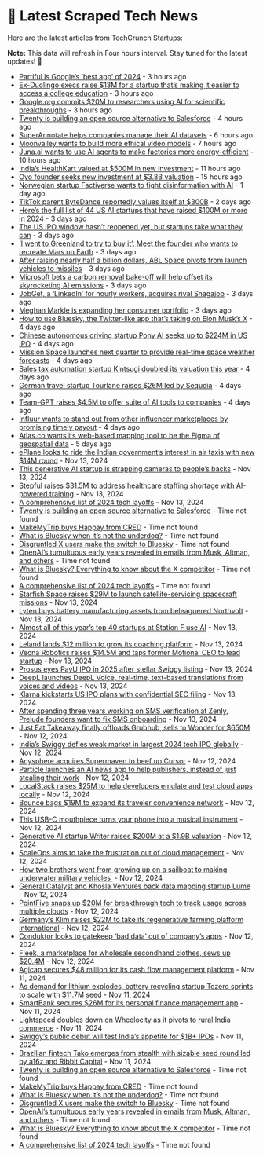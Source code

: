 
# 📰 Latest Scraped Tech News

Here are the latest articles from TechCrunch Startups:

**Note:** This data will refresh in Four hours interval. Stay tuned for the latest updates! 🔄
- [Partiful is Google’s ‘best app’ of 2024](https://techcrunch.com/2024/11/18/partiful-is-googles-best-app-of-2024/) - 3 hours ago
- [Ex-Duolingo execs raise $13M for a startup that’s making it easier to access a college education](https://techcrunch.com/2024/11/18/ex-duolingo-execs-raise-13m-to-launch-startup-democratize-access-to-college-education/) - 3 hours ago
- [Google.org commits $20M to researchers using AI for scientific breakthroughs](https://techcrunch.com/2024/11/18/google-org-commits-20m-to-researchers-using-ai-for-scientific-breakthroughs/) - 3 hours ago
- [Twenty is building an open source alternative to Salesforce](https://techcrunch.com/2024/11/18/twenty-is-building-an-open-source-alternative-to-salesforce/) - 4 hours ago
- [SuperAnnotate helps companies manage their AI datasets](https://techcrunch.com/2024/11/18/superannotate-helps-companies-manage-their-ai-data-sets/) - 6 hours ago
- [Moonvalley wants to build more ethical video models](https://techcrunch.com/2024/11/18/moonvalley-wants-to-build-more-ethical-video-models/) - 7 hours ago
- [Juna.ai wants to use AI agents to make factories more energy-efficient](https://techcrunch.com/2024/11/18/juna-ai-wants-to-use-ai-agents-to-make-factories-more-energy-efficient/) - 10 hours ago
- [India’s HealthKart valued at $500M in new investment](https://techcrunch.com/2024/11/18/india-healthkart-raises-153-million-in-new-funding/) - 11 hours ago
- [Oyo founder seeks new investment at $3.8B valuation](https://techcrunch.com/2024/11/17/oyo-founder-seeks-new-investment-at-3-8-billion-valuation/) - 15 hours ago
- [Norwegian startup Factiverse wants to fight disinformation with AI](https://techcrunch.com/2024/11/17/norwegian-startup-factiverse-wants-to-fight-disinformation-with-ai/) - 1 day ago
- [TikTok parent ByteDance reportedly values itself at $300B](https://techcrunch.com/2024/11/16/tiktok-parent-bytedance-reportedly-values-itself-at-300-billion/) - 2 days ago
- [Here’s the full list of 44 US AI startups that have raised $100M or more in 2024](https://techcrunch.com/2024/11/15/heres-the-full-list-of-44-us-ai-startups-that-have-raised-100m-or-more-in-2024/) - 3 days ago
- [The US IPO window hasn’t reopened yet, but startups take what they can](https://techcrunch.com/2024/11/15/the-us-ipo-window-hasnt-reopened-yet-but-startups-take-what-they-can/) - 3 days ago
- [‘I went to Greenland to try to buy it’: Meet the founder who wants to recreate Mars on Earth](https://techcrunch.com/2024/11/15/i-went-to-greenland-to-try-to-buy-it-meet-the-founder-who-wants-to-re-create-mars-on-earth/) - 3 days ago
- [After raising nearly half a billion dollars, ABL Space pivots from launch vehicles to missiles](https://techcrunch.com/2024/11/15/after-raising-nearly-half-a-billion-dollars-abl-space-pivots-from-launch-vehicles-to-missiles/) - 3 days ago
- [Microsoft bets a carbon removal bake-off will help offset its skyrocketing AI emissions](https://techcrunch.com/2024/11/15/microsoft-bets-a-carbon-removal-bake-off-will-help-offset-its-skyrocketing-ai-emissions/) - 3 days ago
- [JobGet, a ‘LinkedIn’ for hourly workers, acquires rival Snagajob](https://techcrunch.com/2024/11/15/jobget-a-linkedin-for-hourly-workers-acquires-rival-snagajob/) - 3 days ago
- [Meghan Markle is expanding her consumer portfolio](https://techcrunch.com/2024/11/15/meghan-markle-is-expanding-her-consumer-portfolio/) - 3 days ago
- [How to use Bluesky, the Twitter-like app that’s taking on Elon Musk’s X](https://techcrunch.com/2024/11/14/how-to-use-bluesky-the-twitter-like-app-thats-taking-on-elon-musks-x/) - 4 days ago
- [Chinese autonomous driving startup Pony AI seeks up to $224M in US IPO](https://techcrunch.com/2024/11/14/chinese-autonomous-driving-startup-pony-ai-seeks-up-to-224m-in-us-ipo/) - 4 days ago
- [Mission Space launches next quarter to provide real-time space weather forecasts](https://techcrunch.com/2024/11/14/mission-space-launches-next-quarter-to-provide-real-time-space-weather-forecasts/) - 4 days ago
- [Sales tax automation startup Kintsugi doubled its valuation this year](https://techcrunch.com/2024/11/14/sales-tax-automation-startup-kintsugi-doubled-its-valuation-this-year/) - 4 days ago
- [German travel startup Tourlane raises $26M led by Sequoia](https://techcrunch.com/2024/11/14/tourlane-the-german-travel-startup-raises-26m-led-by-sequoia/) - 4 days ago
- [Team-GPT raises $4.5M to offer suite of AI tools to companies](https://techcrunch.com/2024/11/14/team-gpt-raises4-5m-to-offer-suite-of-ai-tools-to-companies/) - 4 days ago
- [Influur wants to stand out from other influencer marketplaces by promising timely payout](https://techcrunch.com/2024/11/14/influur-wants-to-standout-from-other-influencer-marketplaces-by-promising-timely/) - 4 days ago
- [Atlas.co wants its web-based mapping tool to be the Figma of geospatial data](https://techcrunch.com/2024/11/14/atlas-co-wants-its-web-based-mapping-tool-to-be-the-figma-of-geospatial-data/) - 5 days ago
- [ePlane looks to ride the Indian government’s interest in air taxis with new $14M round](https://techcrunch.com/2024/11/13/eplane-looks-to-ride-the-indian-governments-interest-in-air-taxis-with-new-14m-round/) - Nov 13, 2024
- [This generative AI startup is strapping cameras to people’s backs](https://techcrunch.com/2024/11/13/this-generative-ai-startup-is-strapping-cameras-to-peoples-backs/) - Nov 13, 2024
- [Stepful raises $31.5M to address healthcare staffing shortage with AI-powered training](https://techcrunch.com/2024/11/13/stepful-raises-31-5m-to-address-healthcare-staffing-shortage-with-ai-powered-training/) - Nov 13, 2024
- [A comprehensive list of 2024 tech layoffs](https://techcrunch.com/2024/11/13/tech-layoffs-2024-list/) - Nov 13, 2024
- [Twenty is building an open source alternative to Salesforce](https://techcrunch.com/2024/11/18/twenty-is-building-an-open-source-alternative-to-salesforce/) - Time not found
- [MakeMyTrip buys Happay from CRED](https://techcrunch.com/2024/11/18/makemytrip-buys-happay-from-cred/) - Time not found
- [What is Bluesky when it’s not the underdog?](https://techcrunch.com/2024/11/17/what-is-bluesky-when-its-not-the-underdog/) - Time not found
- [Disgruntled X users make the switch to Bluesky](https://techcrunch.com/2024/11/16/disgruntled-x-users-make-the-switch-to-bluesky/) - Time not found
- [OpenAI’s tumultuous early years revealed in emails from Musk, Altman, and others](https://techcrunch.com/2024/11/15/openais-tumultuous-early-years-revealed-in-emails-from-musk-altman-and-others/) - Time not found
- [What is Bluesky? Everything to know about the X competitor](https://techcrunch.com/2024/11/15/what-is-bluesky-everything-to-know-about-the-x-competitor/) - Time not found
- [A comprehensive list of 2024 tech layoffs](https://techcrunch.com/2024/11/13/tech-layoffs-2024-list/) - Time not found
- [Starfish Space raises $29M to launch satellite-servicing spacecraft missions](https://techcrunch.com/2024/11/13/starfish-space-raises-29m-to-launch-satellite-servicing-spacecraft/) - Nov 13, 2024
- [Lyten buys battery manufacturing assets from beleaguered Northvolt](https://techcrunch.com/2024/11/13/lyten-buys-battery-manufacturing-assets-from-beleaguered-northvolt/) - Nov 13, 2024
- [Almost all of this year’s top 40 startups at Station F use AI](https://techcrunch.com/2024/11/13/34-startup-out-of-this-years-top-40-startups-at-station-f-use-ai/) - Nov 13, 2024
- [Leland lands $12 million to grow its coaching platform](https://techcrunch.com/2024/11/13/leland-lands-12-million-to-grow-its-coaching-platform/) - Nov 13, 2024
- [Vecna Robotics raises $14.5M and taps former Motional CEO to lead startup](https://techcrunch.com/2024/11/13/vecna-robotics-raises-14-5m-and-taps-former-motional-ceo-to-lead-startup/) - Nov 13, 2024
- [Prosus eyes PayU IPO in 2025 after stellar Swiggy listing](https://techcrunch.com/2024/11/13/prosus-eyes-payu-ipo-in-2025-after-stellar-swiggy-listing/) - Nov 13, 2024
- [DeepL launches DeepL Voice, real-time, text-based translations from voices and videos](https://techcrunch.com/2024/11/13/deepl-launches-deepl-voice-real-time-text-based-translations-from-voices-and-videos/) - Nov 13, 2024
- [Klarna kickstarts US IPO plans with confidential SEC filing](https://techcrunch.com/2024/11/13/klarna-kickstarts-u-s-ipo-plans-with-confidential-sec-filing/) - Nov 13, 2024
- [After spending three years working on SMS verification at Zenly, Prelude founders want to fix SMS onboarding](https://techcrunch.com/2024/11/13/after-spending-three-years-working-on-sms-verification-at-zenly-prelude-wants-to-fix-sms-onboarding/) - Nov 13, 2024
- [Just Eat Takeaway finally offloads Grubhub, sells to Wonder for $650M](https://techcrunch.com/2024/11/12/just-eat-takeaway-sells-grubhub-to-wonder-for-650-million/) - Nov 12, 2024
- [India’s Swiggy defies weak market in largest 2024 tech IPO globally](https://techcrunch.com/2024/11/12/swiggy-debut-fuels-indias-food-quick-commerce-wars/) - Nov 12, 2024
- [Anysphere acquires Supermaven to beef up Cursor](https://techcrunch.com/2024/11/12/anysphere-acquires-supermaven-to-beef-up-cursor/) - Nov 12, 2024
- [Particle launches an AI news app to help publishers, instead of just stealing their work](https://techcrunch.com/2024/11/12/particle-launches-an-ai-news-app-to-help-publishers-instead-of-just-stealing-their-work/) - Nov 12, 2024
- [LocalStack raises $25M to help developers emulate and test cloud apps locally](https://techcrunch.com/2024/11/12/localstack-raises-25m-to-help-developers-emulate-and-test-cloud-apps-locally/) - Nov 12, 2024
- [Bounce bags $19M to expand its traveler convenience network](https://techcrunch.com/2024/11/12/bounce-grabs-19m-to-expand-its-traveller-convenience-network/) - Nov 12, 2024
- [This USB-C mouthpiece turns your phone into a musical instrument](https://techcrunch.com/2024/11/12/this-usb-c-mouthpiece-turns-your-phone-into-a-woodwind-instrument/) - Nov 12, 2024
- [Generative AI startup Writer raises $200M at a $1.9B valuation](https://techcrunch.com/2024/11/12/generative-ai-startup-writer-raises-200m-at-a-1-9b-valuation/) - Nov 12, 2024
- [ScaleOps aims to take the frustration out of cloud management](https://techcrunch.com/2024/11/12/scaleops-aims-to-take-the-frustration-out-of-cloud-management/) - Nov 12, 2024
- [How two brothers went from growing up on a sailboat to making underwater military vehicles ](https://techcrunch.com/2024/11/12/how-two-brothers-went-from-growing-up-on-a-sailboat-to-making-underwater-military-vehicles/) - Nov 12, 2024
- [General Catalyst and Khosla Ventures back data mapping startup Lume](https://techcrunch.com/2024/11/12/general-catalyst-and-khosla-ventures-back-data-mapping-startup-lume/) - Nov 12, 2024
- [PointFive snaps up $20M for breakthrough tech to track usage across multiple clouds](https://techcrunch.com/2024/11/12/pointfive-snaps-up-20m-for-breakthrough-tech-to-track-usage-across-multiple-clouds/) - Nov 12, 2024
- [Germany’s Klim raises $22M to take its regenerative farming platform international](https://techcrunch.com/2024/11/12/germanys-klim-raises-22m-to-take-its-regenerative-farming-platform-international/) - Nov 12, 2024
- [Conduktor looks to gatekeep ‘bad data’ out of company’s apps](https://techcrunch.com/2024/11/12/conduktor-aims-to-gatekeep-bad-data-out-of-companys-apps/) - Nov 12, 2024
- [Fleek, a marketplace for wholesale secondhand clothes, sews up $20.4M](https://techcrunch.com/2024/11/12/fleek-a-marketplace-for-wholesale-second-hand-clothes-sews-up-20m/) - Nov 12, 2024
- [Agicap secures $48 million for its cash flow management platform](https://techcrunch.com/2024/11/11/agicap-secures-48-million-for-its-cash-flow-management-platform/) - Nov 11, 2024
- [As demand for lithium explodes, battery recycling startup Tozero sprints to scale with $11.7M seed](https://techcrunch.com/2024/11/11/as-demand-for-lithium-explodes-battery-recycling-startup-tozero-sprints-to-scale-with-11-7m-seed/) - Nov 11, 2024
- [SmartBank secures $26M for its personal finance management app](https://techcrunch.com/2024/11/11/smartbank-secures-18-8m-for-its-personal-finance-management-app/) - Nov 11, 2024
- [Lightspeed doubles down on Wheelocity as it pivots to rural India commerce](https://techcrunch.com/2024/11/11/lightspeed-doubles-down-on-wheelocity-as-it-pivots-to-rural-india-commerce/) - Nov 11, 2024
- [Swiggy’s public debut will test India’s appetite for $1B+ IPOs](https://techcrunch.com/2024/11/11/swiggy-listing-to-test-india-appetite-for-1-billion-plus-ipos/) - Nov 11, 2024
- [Brazilian fintech Tako emerges from stealth with sizable seed round led by a16z and Ribbit Capital](https://techcrunch.com/2024/11/11/brazilian-fintech-tako-emerges-from-stealth-with-sizable-seed-round-led-by-a16z-and-ribbit-capital/) - Nov 11, 2024
- [Twenty is building an open source alternative to Salesforce](https://techcrunch.com/2024/11/18/twenty-is-building-an-open-source-alternative-to-salesforce/) - Time not found
- [MakeMyTrip buys Happay from CRED](https://techcrunch.com/2024/11/18/makemytrip-buys-happay-from-cred/) - Time not found
- [What is Bluesky when it’s not the underdog?](https://techcrunch.com/2024/11/17/what-is-bluesky-when-its-not-the-underdog/) - Time not found
- [Disgruntled X users make the switch to Bluesky](https://techcrunch.com/2024/11/16/disgruntled-x-users-make-the-switch-to-bluesky/) - Time not found
- [OpenAI’s tumultuous early years revealed in emails from Musk, Altman, and others](https://techcrunch.com/2024/11/15/openais-tumultuous-early-years-revealed-in-emails-from-musk-altman-and-others/) - Time not found
- [What is Bluesky? Everything to know about the X competitor](https://techcrunch.com/2024/11/15/what-is-bluesky-everything-to-know-about-the-x-competitor/) - Time not found
- [A comprehensive list of 2024 tech layoffs](https://techcrunch.com/2024/11/13/tech-layoffs-2024-list/) - Time not found